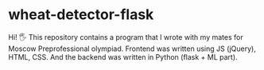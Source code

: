# wheat-detector-flask

Hi! 🖐️ This repository contains a program that I wrote with my mates for Moscow Preprofessional olympiad. 
Frontend was written using JS (jQuery), HTML, CSS. And the backend was written in Python (flask + ML part).

